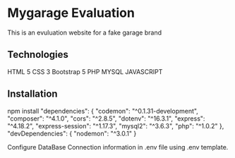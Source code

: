 # Mygarage Evaluation

This is an evuluation website for a fake garage brand 

## Technologies

HTML 5
CSS 3
Bootstrap 5
PHP
MYSQL
JAVASCRIPT

## Installation

npm install 
  "dependencies": {
    "codemon": "^0.1.31-development",
    "composer": "^4.1.0",
    "cors": "^2.8.5",
    "dotenv": "^16.3.1",
    "express": "^4.18.2",
    "express-session": "^1.17.3",
    "mysql2": "^3.6.3",
    "php": "^1.0.2"
  },
  "devDependencies": {
    "nodemon": "^3.0.1"
  }

Configure DataBase Connection information in .env file using .env template.
